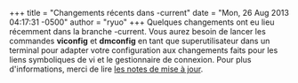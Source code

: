 +++
title = "Changements récents dans -current"
date = "Mon, 26 Aug 2013 04:17:31 -0500"
author = "ryuo"
+++
Quelques changements ont eu lieu récemment dans la branche -current.
 Vous aurez besoin de lancer les commandes **viconfig**
 et **dmconfig** en tant que superutilisateur dans un
 terminal pour adapter votre configuration aux changements faits
 pour les liens symboliques de vi et le gestionnaire de connexion.
 Pour plus d'informations, merci de lire [les notes de mise à jour](http://frugalware.org/docs/upgrade.html).